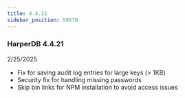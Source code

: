 ```yaml
---
title: 4.4.21
sidebar_position: 59578
---
```


### HarperDB 4.4.21
2/25/2025

* Fix for saving audit log entries for large keys (> 1KB)
* Security fix for handling missing passwords
* Skip bin links for NPM installation to avoid access issues